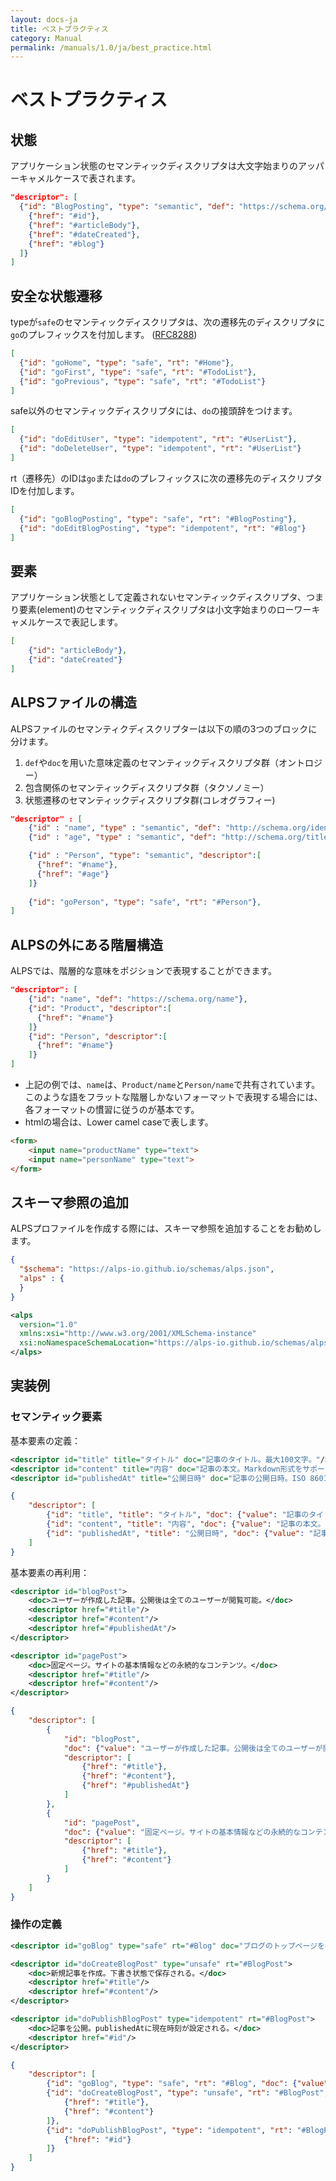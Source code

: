 ```yaml
---
layout: docs-ja
title: ベストプラクティス
category: Manual
permalink: /manuals/1.0/ja/best_practice.html
---
```


# ベストプラクティス


## 状態

アプリケーション状態のセマンティックディスクリプタは大文字始まりのアッパーキャメルケースで表されます。

```json
"descriptor": [
  {"id": "BlogPosting", "type": "semantic", "def": "https://schema.org/BlogPosting", "descriptor": [
    {"href": "#id"},
    {"href": "#articleBody"},
    {"href": "#dateCreated"},
    {"href": "#blog"}
  ]}
]
```

## 安全な状態遷移

typeが`safe`のセマンティックディスクリプタは、次の遷移先のディスクリプタに`go`のプレフィックスを付加します。
([RFC8288](https://datatracker.ietf.org/doc/html/rfc8288#section-3.3))

```json
[
  {"id": "goHome", "type": "safe", "rt": "#Home"},
  {"id": "goFirst", "type": "safe", "rt": "#TodoList"},
  {"id": "goPrevious", "type": "safe", "rt": "#TodoList"}
]
```

safe以外のセマンティックディスクリプタには、`do`の接頭辞をつけます。

```json
[
  {"id": "doEditUser", "type": "idempotent", "rt": "#UserList"},
  {"id": "doDeleteUser", "type": "idempotent", "rt": "#UserList"}
]
```

rt（遷移先）のIDは`go`または`do`のプレフィックスに次の遷移先のディスクリプタIDを付加します。

```json
[
  {"id": "goBlogPosting", "type": "safe", "rt": "#BlogPosting"},
  {"id": "doEditBlogPosting", "type": "idempotent", "rt": "#Blog"}
]
```

## 要素

アプリケーション状態として定義されないセマンティックディスクリプタ、つまり要素(element)のセマンティックディスクリプタは小文字始まりのローワーキャメルケースで表記します。

```json
[
    {"id": "articleBody"},
    {"id": "dateCreated"}
]
```


## ALPSファイルの構造

ALPSファイルのセマンティクディスクリプターは以下の順の3つのブロックに分けます。

1. `def`や`doc`を用いた意味定義のセマンティックディスクリプタ群（オントロジー）
2. 包含関係のセマンティックディスクリプタ群（タクソノミー）
3. 状態遷移のセマンティックディスクリプタ群(コレオグラフィー)

```json
"descriptor" : [
    {"id" : "name", "type" : "semantic", "def": "http://schema.org/identifier"},
    {"id" : "age", "type" : "semantic", "def": "http://schema.org/title"},

    {"id" : "Person", "type": "semantic", "descriptor":[
      {"href": "#name"},
      {"href": "#age"}
    ]}
    
    {"id": "goPerson", "type": "safe", "rt": "#Person"},
]
```

## ALPSの外にある階層構造

ALPSでは、階層的な意味をポジションで表現することができます。

```json
"descriptor": [
    {"id": "name", "def": "https://schema.org/name"},
    {"id": "Product", "descriptor":[
      {"href": "#name"}
    ]}
    {"id": "Person", "descriptor":[
      {"href": "#name"}
    ]}
]
```

* 上記の例では、`name`は、`Product/name`と`Person/name`で共有されています。
このような語をフラットな階層しかないフォーマットで表現する場合には、各フォーマットの慣習に従うのが基本です。
* htmlの場合は、Lower camel caseで表します。

```html
<form>
    <input name="productName" type="text">
    <input name="personName" type="text">
</form>
```

## スキーマ参照の追加

ALPSプロファイルを作成する際には、スキーマ参照を追加することをお勧めします。

```json
{
  "$schema": "https://alps-io.github.io/schemas/alps.json",
  "alps" : {
  }
}
```

```xml
<alps 
  version="1.0"
  xmlns:xsi="http://www.w3.org/2001/XMLSchema-instance"
  xsi:noNamespaceSchemaLocation="https://alps-io.github.io/schemas/alps.xsd">
</alps>  
```

## 実装例

### セマンティック要素

基本要素の定義：

```xml
<descriptor id="title" title="タイトル" doc="記事のタイトル。最大100文字。"/>
<descriptor id="content" title="内容" doc="記事の本文。Markdown形式をサポート。"/>
<descriptor id="publishedAt" title="公開日時" doc="記事の公開日時。ISO 8601形式。"/>
```

```json
{
    "descriptor": [
        {"id": "title", "title": "タイトル", "doc": {"value": "記事のタイトル。最大100文字。"}},
        {"id": "content", "title": "内容", "doc": {"value": "記事の本文。Markdown形式をサポート。"}},
        {"id": "publishedAt", "title": "公開日時", "doc": {"value": "記事の公開日時。ISO 8601形式。"}}
    ]
}
```

基本要素の再利用：

```xml
<descriptor id="blogPost">
    <doc>ユーザーが作成した記事。公開後は全てのユーザーが閲覧可能。</doc>
    <descriptor href="#title"/>
    <descriptor href="#content"/>
    <descriptor href="#publishedAt"/>
</descriptor>

<descriptor id="pagePost">
    <doc>固定ページ。サイトの基本情報などの永続的なコンテンツ。</doc>
    <descriptor href="#title"/>
    <descriptor href="#content"/>
</descriptor>
```

```json
{
    "descriptor": [
        {
            "id": "blogPost",
            "doc": {"value": "ユーザーが作成した記事。公開後は全てのユーザーが閲覧可能。"},
            "descriptor": [
                {"href": "#title"},
                {"href": "#content"},
                {"href": "#publishedAt"}
            ]
        },
        {
            "id": "pagePost",
            "doc": {"value": "固定ページ。サイトの基本情報などの永続的なコンテンツ。"},
            "descriptor": [
                {"href": "#title"},
                {"href": "#content"}
            ]
        }
    ]
}
```

### 操作の定義

```xml
<descriptor id="goBlog" type="safe" rt="#Blog" doc="ブログのトップページを表示。最新10件の記事を一覧表示。"/>

<descriptor id="doCreateBlogPost" type="unsafe" rt="#BlogPost">
    <doc>新規記事を作成。下書き状態で保存される。</doc>
    <descriptor href="#title"/>
    <descriptor href="#content"/>
</descriptor>

<descriptor id="doPublishBlogPost" type="idempotent" rt="#BlogPost">
    <doc>記事を公開。publishedAtに現在時刻が設定される。</doc>
    <descriptor href="#id"/>
</descriptor>
```

```json
{
    "descriptor": [
        {"id": "goBlog", "type": "safe", "rt": "#Blog", "doc": {"value": "ブログのトップページを表示。最新10件の記事を一覧表示。"}},
        {"id": "doCreateBlogPost", "type": "unsafe", "rt": "#BlogPost", "doc": {"value": "新規記事を作成。下書き状態で保存される。"}, "descriptor":[
            {"href": "#title"},
            {"href": "#content"}
        ]},
        {"id": "doPublishBlogPost", "type": "idempotent", "rt": "#BlogPost", "doc": {"value": "記事を公開。publishedAtに現在時刻が設定される。"}, "descriptor": [
            {"href": "#id"}
        ]}
    ]
}
```
